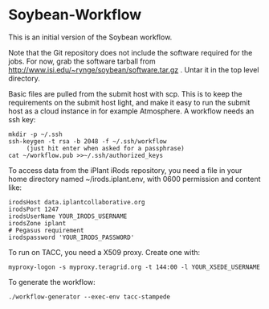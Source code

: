 Soybean-Workflow
================

This is an initial version of the Soybean workflow.

Note that the Git repository does not include the software required for
the jobs. For now, grab the software tarball from
http://www.isi.edu/~rynge/soybean/software.tar.gz . Untar it in the 
top level directory.

Basic files are pulled from the submit host with scp. This is to keep
the requirements on the submit host light, and make it easy to run the
submit host as a cloud instance in for example Atmosphere. A workflow
needs an ssh key:

```
mkdir -p ~/.ssh
ssh-keygen -t rsa -b 2048 -f ~/.ssh/workflow
     (just hit enter when asked for a passphrase)
cat ~/workflow.pub >>~/.ssh/authorized_keys 
```

To access data from the iPlant iRods repository, you need a file in your
home directory named ~/irods.iplant.env, with 0600 permission and
content like:

```
irodsHost data.iplantcollaborative.org
irodsPort 1247
irodsUserName YOUR_IRODS_USERNAME
irodsZone iplant
# Pegasus requirement
irodspassword 'YOUR_IRODS_PASSWORD'
```

To run on TACC, you need a X509 proxy. Create one with:

    myproxy-logon -s myproxy.teragrid.org -t 144:00 -l YOUR_XSEDE_USERNAME

To generate the workflow:

    ./workflow-generator --exec-env tacc-stampede

